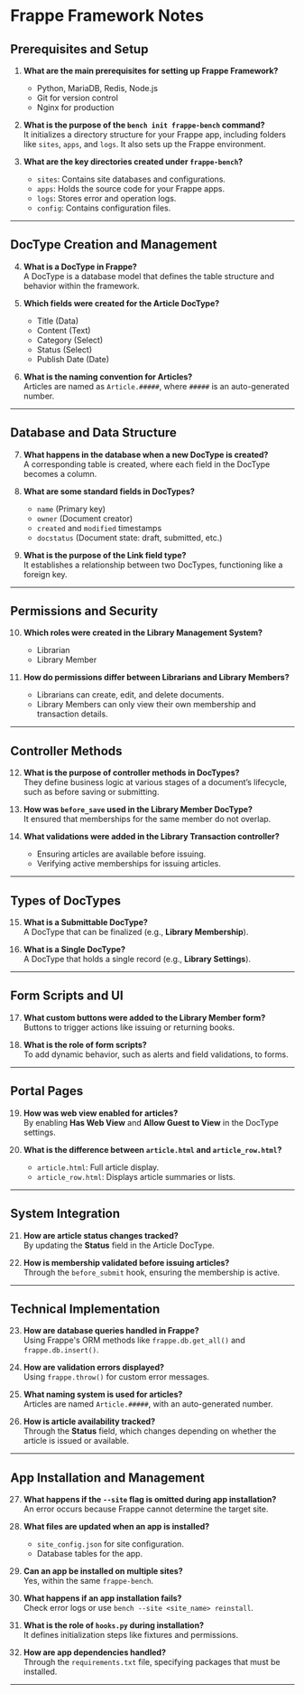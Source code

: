 # Frappe Framework Notes

## Prerequisites and Setup

1. **What are the main prerequisites for setting up Frappe Framework?**  
   - Python, MariaDB, Redis, Node.js  
   - Git for version control  
   - Nginx for production  

2. **What is the purpose of the `bench init frappe-bench` command?**  
   It initializes a directory structure for your Frappe app, including folders like `sites`, `apps`, and `logs`. It also sets up the Frappe environment.

3. **What are the key directories created under `frappe-bench`?**  
   - `sites`: Contains site databases and configurations.  
   - `apps`: Holds the source code for your Frappe apps.  
   - `logs`: Stores error and operation logs.  
   - `config`: Contains configuration files.  

---

## DocType Creation and Management

4. **What is a DocType in Frappe?**  
   A DocType is a database model that defines the table structure and behavior within the framework.

5. **Which fields were created for the Article DocType?**  
   - Title (Data)  
   - Content (Text)  
   - Category (Select)  
   - Status (Select)  
   - Publish Date (Date)  

6. **What is the naming convention for Articles?**  
   Articles are named as `Article.#####`, where `#####` is an auto-generated number.

---

## Database and Data Structure

7. **What happens in the database when a new DocType is created?**  
   A corresponding table is created, where each field in the DocType becomes a column.

8. **What are some standard fields in DocTypes?**  
   - `name` (Primary key)  
   - `owner` (Document creator)  
   - `created` and `modified` timestamps  
   - `docstatus` (Document state: draft, submitted, etc.)

9. **What is the purpose of the Link field type?**  
   It establishes a relationship between two DocTypes, functioning like a foreign key.

---

## Permissions and Security

10. **Which roles were created in the Library Management System?**  
    - Librarian  
    - Library Member  

11. **How do permissions differ between Librarians and Library Members?**  
    - Librarians can create, edit, and delete documents.  
    - Library Members can only view their own membership and transaction details.

---

## Controller Methods

12. **What is the purpose of controller methods in DocTypes?**  
    They define business logic at various stages of a document’s lifecycle, such as before saving or submitting.

13. **How was `before_save` used in the Library Member DocType?**  
    It ensured that memberships for the same member do not overlap.

14. **What validations were added in the Library Transaction controller?**  
    - Ensuring articles are available before issuing.  
    - Verifying active memberships for issuing articles.

---

## Types of DocTypes

15. **What is a Submittable DocType?**  
    A DocType that can be finalized (e.g., **Library Membership**).

16. **What is a Single DocType?**  
    A DocType that holds a single record (e.g., **Library Settings**).

---

## Form Scripts and UI

17. **What custom buttons were added to the Library Member form?**  
    Buttons to trigger actions like issuing or returning books.

18. **What is the role of form scripts?**  
    To add dynamic behavior, such as alerts and field validations, to forms.

---

## Portal Pages

19. **How was web view enabled for articles?**  
    By enabling **Has Web View** and **Allow Guest to View** in the DocType settings.

20. **What is the difference between `article.html` and `article_row.html`?**  
    - `article.html`: Full article display.  
    - `article_row.html`: Displays article summaries or lists.

---

## System Integration

21. **How are article status changes tracked?**  
    By updating the **Status** field in the Article DocType.

22. **How is membership validated before issuing articles?**  
    Through the `before_submit` hook, ensuring the membership is active.

---

## Technical Implementation

23. **How are database queries handled in Frappe?**  
    Using Frappe's ORM methods like `frappe.db.get_all()` and `frappe.db.insert()`.

24. **How are validation errors displayed?**  
    Using `frappe.throw()` for custom error messages.

25. **What naming system is used for articles?**  
    Articles are named `Article.#####`, with an auto-generated number.

26. **How is article availability tracked?**  
    Through the **Status** field, which changes depending on whether the article is issued or available.

---

## App Installation and Management

27. **What happens if the `--site` flag is omitted during app installation?**  
    An error occurs because Frappe cannot determine the target site.

28. **What files are updated when an app is installed?**  
    - `site_config.json` for site configuration.  
    - Database tables for the app.

29. **Can an app be installed on multiple sites?**  
    Yes, within the same `frappe-bench`.

30. **What happens if an app installation fails?**  
    Check error logs or use `bench --site <site_name> reinstall`.

31. **What is the role of `hooks.py` during installation?**  
    It defines initialization steps like fixtures and permissions.

32. **How are app dependencies handled?**  
    Through the `requirements.txt` file, specifying packages that must be installed.  

---
